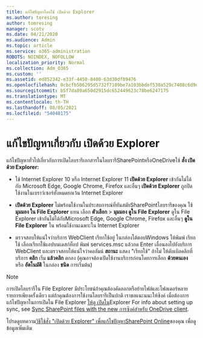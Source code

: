 ```yaml
---
title: แก้ไขปัญหาโดยใช้ เปิดด้วย Explorer
ms.author: toresing
author: tomresing
manager: scotv
ms.date: 04/21/2020
ms.audience: Admin
ms.topic: article
ms.service: o365-administration
ROBOTS: NOINDEX, NOFOLLOW
localization_priority: Normal
ms.collection: Adm_O365
ms.custom: ''
ms.assetid: ed852342-e33f-4450-8400-63d30df09476
ms.openlocfilehash: 0cbcfb506295d5732f7109be7a103bbdef530a529c7408c6d9d45a7b38a89915
ms.sourcegitcommit: b5f7da89a650d2915dc652449623c78be6247175
ms.translationtype: MT
ms.contentlocale: th-TH
ms.lasthandoff: 08/05/2021
ms.locfileid: "54048175"
---
```

# <a name="fix-problems-with-open-with-explorer"></a>แก้ไขปัญหาเกี่ยวกับ เปิดด้วย Explorer

แก้ไขปัญหาทั่วไปเกี่ยวกับการเปิดไลบรารีเอกสารในไลบรารีSharePointหรือOneDriveใช้ **สั่ง เปิดด้วย Explorer:** 
  
- ใช้ Internet Explorer 10 หรือ Internet Explorer 11 **เปิดด้วย Explorer** เข้ากันไม่ได้กับ Microsoft Edge, Google Chrome, Firefox และอื่นๆ **เปิดด้วย Explorer** ถูกปิดใช้งานในเบราว์เซอร์ทั้งหมดยกเว้น Internet Explorer 
    
- **เปิดด้วย Explorer** ไม่พร้อมใช้งานในประสบการณ์ที่ทันสมัยSharePointไลบรารีของคุณ ใช้ **มุมมอง ใน File Explorer** แทน เลือก **ตัวเลือก** \> **มุมมอง ดูใน File Explorer** ดูใน File Explorer เข้ากันไม่ได้กับMicrosoft Edge, Google Chrome, Firefox และอื่นๆ **ดูใน File Explorer** ใน พร้อมใช้งานเฉพาะใน Internet Explorer 
    
- ตรวจสอบให้แน่ใจว่าบริการ WebClient เรียกใช้อยู่ ในกล่องโต้ตอบWindows ให้พิมพ์ เรียกใช้ เลือกเรียกใช้แอปบนเดสก์ท็อป พิมพ์ services.msc แล้วกด Enter เลื่อนลงไปยังบริการ WebClient และตรวจสอบให้แน่ใจว่าคอลัมน์ **สถานะ** แสดง "เรียกใช้" ถ้าไม่ ให้ดับเบิลคลิกที่บริการ **คลิก** เริ่ม **แล้วคลิก** ตกลง (คุณอาจต้องเปิดใช้งานบริการก่อนโดยการเลือก **ด้วยตนเอง** หรือ **อัตโนมัติ** ในกล่อง **ชนิด** การเริ่มต้น) 
    
> [!NOTE]
> การเปิดไลบรารีใน File Explorer มีประโยชน์ถ้าคุณต้องคัดลอกหรือย้ายไฟล์และโฟลเดอร์หลายรายการเพียงครั้งเดียว แต่ถ้าคุณต้องการใช้งานไลบรารีเป็นปกติ เราขอแนะนนะให้ซิงค์ เมื่อต้องการแก้ไขปัญหาในการเปิดใน File Explorer [ให้ดู เปิดใน](https://go.microsoft.com/fwlink/?linkid=871665)Explorer For info about setting up sync, see [Sync SharePoint files with the new การซิงค์สําหรับ OneDrive client](https://go.microsoft.com/fwlink/?linkid=871666).
  
โปรดดูบทความ[วิธีใช้สั่ง "เปิดด้วย Explorer" เพื่อแก้ไขปัญหาSharePoint Online](https://docs.microsoft.com/sharepoint/support/lists-and-libraries/troubleshoot-issues-using-open-with-explorer)ของคุณ เพื่อดูข้อมูลเพิ่มเติม 
  

